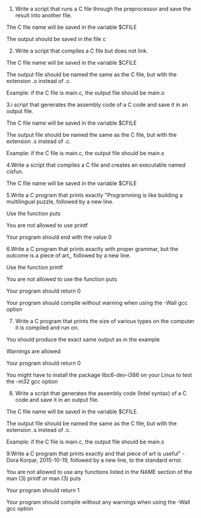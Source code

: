 1. Write a script that runs a C file through the preprocessor and save the result into another file.



The C file name will be saved in the variable $CFILE

The output should be saved in the file c

2. Write a script that compiles a C file but does not link.



The C file name will be saved in the variable $CFILE

The output file should be named the same as the C file, but with the extension .o instead of .c.

Example: if the C file is main.c, the output file should be main.o

3.i script that generates the assembly code of a C code and save it in an output file.



The C file name will be saved in the variable $CFILE

The output file should be named the same as the C file, but with the extension .s instead of .c.

Example: if the C file is main.c, the output file should be main.s

4.Write a script that compiles a C file and creates an executable named cisfun.



The C file name will be saved in the variable $CFILE

5.Write a C program that prints exactly "Programming is like building a multilingual puzzle, followed by a new line.



Use the function puts

You are not allowed to use printf

Your program should end with the value 0

6.Write a C program that prints exactly with proper grammar, but the outcome is a piece of art,, followed by a new line.



Use the function printf

You are not allowed to use the function puts

Your program should return 0

Your program should compile without warning when using the -Wall gcc option

7. Write a C program that prints the size of various types on the computer it is compiled and run on.



You should produce the exact same output as in the example

Warnings are allowed

Your program should return 0

You might have to install the package libc6-dev-i386 on your Linux to test the -m32 gcc option

8. Write a script that generates the assembly code (Intel syntax) of a C code and save it in an output file.



The C file name will be saved in the variable $CFILE.

The output file should be named the same as the C file, but with the extension .s instead of .c.

Example: if the C file is main.c, the output file should be main.s

9.Write a C program that prints exactly and that piece of art is useful" - Dora Korpar, 2015-10-19, followed by a new line, to the standard error.



You are not allowed to use any functions listed in the NAME section of the man (3) printf or man (3) puts

Your program should return 1

Your program should compile without any warnings when using the -Wall gcc option 


